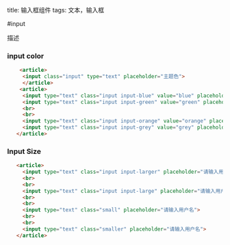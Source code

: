 title: 输入框组件
tags: 文本，输入框

#input
  
描述

### input color
 ``` html  
     <article>
      <input class="input" type="text" placeholder="主题色">
      </article>
     <article>
      <input type="text" class="input input-blue" value="blue" placeholder="blue">
      <input type="text" class="input input-green" value="green" placeholder="green">
      <br>
      <br>
      <input type="text" class="input input-orange" value="orange" placeholder="orange">
      <input type="text" class="input input-grey" value="grey" placeholder="grey">
    </article>
```

### Input Size
 ``` html  
    <article>
      <input type="text" class="input input-larger" placeholder="请输入用户名">
      <br>
      <br>
      <input type="text" class="input input-large" placeholder="请输入用户名">
      <br>
      <br>
      <input type="text" class="small" placeholder="请输入用户名">
      <br>
      <br>
      <input type="text" class="smaller" placeholder="请输入用户名">
    </article>
 ```   
      
      
      
      
      
      
      
      
      
      
    
  ```



